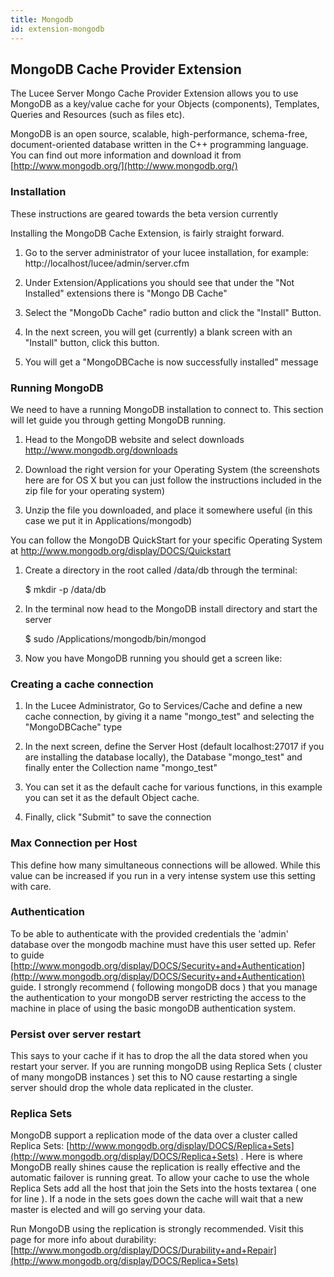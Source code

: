 ```yaml
---
title: Mongodb
id: extension-mongodb
---
```


## MongoDB Cache Provider Extension ##

The Lucee Server Mongo Cache Provider Extension allows you to use MongoDB as a key/value cache for your Objects (components), Templates, Queries and Resources (such as files etc).

MongoDB is an open source, scalable, high-performance, schema-free, document-oriented database written in the C++ programming language. You can find out more information and download it from [http://www.mongodb.org/](http://www.mongodb.org/)

### Installation ###

These instructions are geared towards the beta version currently

Installing the MongoDB Cache Extension, is fairly straight forward.

1. Go to the server administrator of your lucee installation, for example: http://localhost/lucee/admin/server.cfm

1. Under Extension/Applications you should see that under the "Not Installed" extensions there is "Mongo DB Cache"

1. Select the "MongoDb Cache" radio button and click the "Install" Button.

1. In the next screen, you will get (currently) a blank screen with an "Install" button, click this button.

1. You will get a "MongoDBCache is now successfully installed" message

### Running MongoDB ###

We need to have a running MongoDB installation to connect to. This section will let guide you through getting MongoDB running.

1. Head to the MongoDB website and select downloads http://www.mongodb.org/downloads

1. Download the right version for your Operating System (the screenshots here are for OS X but you can just follow the instructions included in the zip file for your operating system)

1. Unzip the file you downloaded, and place it somewhere useful (in this case we put it in Applications/mongodb)

You can follow the MongoDB QuickStart for your specific Operating System at http://www.mongodb.org/display/DOCS/Quickstart

1. Create a directory in the root called /data/db through the terminal:

	$ mkdir -p /data/db

1. In the terminal now head to the MongoDB install directory and start the server

	$ sudo /Applications/mongodb/bin/mongod

1. Now you have MongoDB running you should get a screen like:

### Creating a cache connection ###

1. In the Lucee Administrator, Go to Services/Cache and define a new cache connection, by giving it a name "mongo_test" and selecting the "MongoDBCache" type

1. In the next screen, define the Server Host (default localhost:27017 if you are installing the database locally), the Database "mongo_test" and finally enter the Collection name "mongo_test"

1. You can set it as the default cache for various functions, in this example you can set it as the default Object cache.

1. Finally, click "Submit" to save the connection

### Max Connection per Host ###

This define how many simultaneous connections will be allowed. While this value can be increased if you run in a very intense system use this setting with care.

### Authentication ###

To be able to authenticate with the provided credentials the 'admin' database over the mongodb machine must have this user setted up. Refer to guide [http://www.mongodb.org/display/DOCS/Security+and+Authentication](http://www.mongodb.org/display/DOCS/Security+and+Authentication) guide. I strongly recommend ( following mongoDB docs ) that you manage the authentication to your mongoDB server restricting the access to the machine in place of using the basic mongoDB authentication system.

### Persist over server restart ###

This says to your cache if it has to drop the all the data stored when you restart your server. If you are running mongoDB using Replica Sets ( cluster of many mongoDB instances ) set this to NO cause restarting a single server should drop the whole data replicated in the cluster.

### Replica Sets ###

MongoDB support a replication mode of the data over a cluster called Replica Sets: [http://www.mongodb.org/display/DOCS/Replica+Sets](http://www.mongodb.org/display/DOCS/Replica+Sets) . Here is where MongoDB really shines cause the replication is really effective and the automatic failover is running great. To allow your cache to use the whole Replica Sets add all the host that join the Sets into the hosts textarea ( one for line ). If a node in the sets goes down the cache will wait that a new master is elected and will go serving your data.

Run MongoDB using the replication is strongly recommended. Visit this page for more info about durability: [http://www.mongodb.org/display/DOCS/Durability+and+Repair](http://www.mongodb.org/display/DOCS/Replica+Sets)
